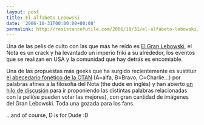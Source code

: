 ```yaml
---
layout: post
title: El alfabeto Lebowski
date: '2006-10-31T00:00:00+00:00'
permalink: http://resistancefutile.com/2006/10/31/el-alfabeto-lebowski/
---
```

<a href="http://www.grupthink.com/topic/2497"><img style="float:right; margin:0 0 10px 10px;cursor:pointer; cursor:hand;" src="http://photos1.blogger.com/blogger2/4553/2422/320/843a7fdd462143cea762b5f3b64da94e.jpg" border="0" alt="" /></a>Una de las pelis de culto con las que más he reído es <a href="http://www.imdb.com/title/tt0118715/">El Gran Lebowski</a>, el Nota es un crack y ha levantado un imperio friki a su alrededor, los eventos que se realizan en USA y la comunidad que hay detrás es encomiable.

Una de las propuestas más geeks que ha surgido recientemente es sustituir <a href="http://en.wikipedia.org/wiki/NATO_phonetic_alphabet">el abecedario fonético de la OTAN</a> (A=alfa, B=Bravo, C=Charlie...) por palabras afines a la filosofía del Nota (the dude en inglés) y han abierto <a href="http://www.grupthink.com/topic/2497">un hilo de discusión</a> para ir proponiendo las distintas palabras relacionadas con la peli(se pueden votar las mejores), con gran cantidad de imágenes del Gran Lebowski. Toda una gozada para los fans.

...and of course, D is for Dude :D

